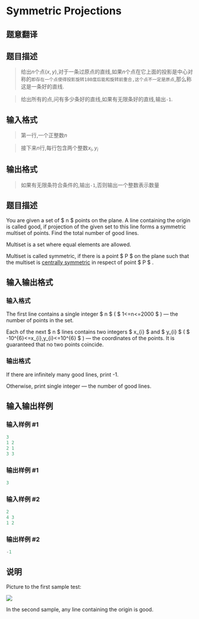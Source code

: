 # Symmetric Projections

## 题意翻译

## 题目描述

>给出$n$个点$(x,y)$,对于一条过原点的直线,如果$n$个点在它上面的投影是中心对称的`即存在一个点使得投影旋转180度后能和旋转前重合,这个点不一定是原点`,那么称这是一条好的直线.

>给出所有的点,问有多少条好的直线,如果有无限条好的直线,输出`-1`.

## 输入格式

>第一行,一个正整数$n$

>接下来$n$行,每行包含两个整数$x_i,y_i$

## 输出格式

>如果有无限条符合条件的,输出`-1`,否则输出一个整数表示数量

## 题目描述

You are given a set of $ n $ points on the plane. A line containing the origin is called good, if projection of the given set to this line forms a symmetric multiset of points. Find the total number of good lines.

Multiset is a set where equal elements are allowed.

Multiset is called symmetric, if there is a point $ P $ on the plane such that the multiset is [centrally symmetric](https://en.wikipedia.org/wiki/Point_reflection) in respect of point $ P $ .

## 输入输出格式

### 输入格式

The first line contains a single integer $ n $ ( $ 1<=n<=2000 $ ) — the number of points in the set.

Each of the next $ n $ lines contains two integers $ x_{i} $ and $ y_{i} $ ( $ -10^{6}<=x_{i},y_{i}<=10^{6} $ ) — the coordinates of the points. It is guaranteed that no two points coincide.

### 输出格式

If there are infinitely many good lines, print -1.

Otherwise, print single integer — the number of good lines.

## 输入输出样例

### 输入样例 #1

```cpp
3
1 2
2 1
3 3

```
### 输出样例 #1

```cpp
3

```
### 输入样例 #2

```cpp
2
4 3
1 2

```
### 输出样例 #2

```cpp
-1

```
## 说明

Picture to the first sample test:

![](https://cdn.luogu.com.cn/upload/vjudge_pic/CF886F/e38a1bb5336236309d95585d8760e385df392916.png)

In the second sample, any line containing the origin is good.

